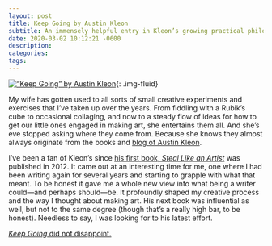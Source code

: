 ```yaml
---
layout: post
title: Keep Going by Austin Kleon
subtitle: An immensely helpful entry in Kleon’s growing practical philosophy for the working artist
date: 2020-03-02 10:12:21 -0600
description: 
categories: 
tags: 
---
```

[![“Keep Going” by Austin Kleon](https://brianlundin.com/images/posts/2020-03-02\_07-48-13.jpeg)](https://amzn.to/2ThjqTK){: .img-fluid}

My wife has gotten used to all sorts of small creative experiments and exercises that I’ve taken up over the years. From fiddling with a Rubik’s cube to occasional collaging, and now to a steady flow of ideas for how to get our little ones engaged in making art, she entertains them all. And she’s eve stopped asking where they come from. Because she knows they almost always originate from the books and [blog of Austin Kleon](https://austinkleon.com).

I’ve been a fan of Kleon’s since [his first book, *Steal Like an Artist*](https://amzn.to/38hiiUH) was published in 2012. It came out at an interesting time for me, one where I had been writing again for several years and starting to grapple with what that meant. To be honest it gave me a whole new view into what being a writer could—and perhaps should—be. It profoundly shaped my creative process and the way I thought about making art. His next book was influential as well, but not to the same degree (though that’s a really high bar, to be honest). Needless to say, I was looking for to his latest effort.

[*Keep Going* did not disappoint.](https://amzn.to/2ThjqTK)
